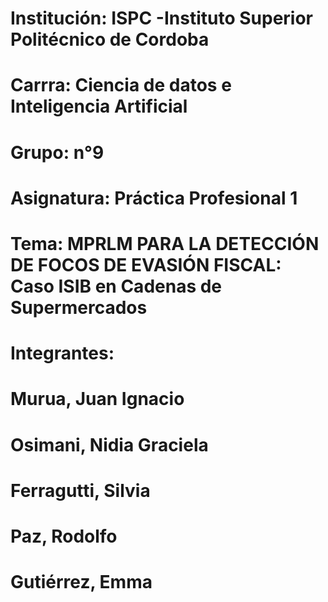 # Institución: ISPC -Instituto Superior Politécnico de Cordoba

# Carrra: Ciencia de datos e Inteligencia Artificial

# Grupo: n°9

# Asignatura: Práctica Profesional 1

# Tema: MPRLM PARA LA DETECCIÓN DE FOCOS DE EVASIÓN FISCAL: Caso ISIB en Cadenas de Supermercados

# Integrantes:

# Murua, Juan Ignacio
# Osimani, Nidia Graciela 
# Ferragutti, Silvia
# Paz, Rodolfo
# Gutiérrez, Emma

